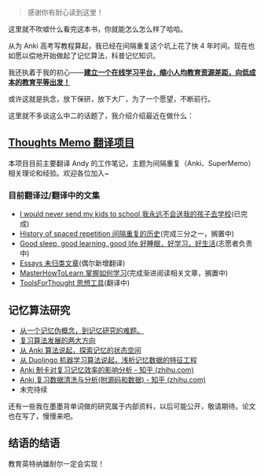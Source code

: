 > 感谢你有耐心读到这里！

这里就不吹嘘什么看完这本书，你就能怎么怎么样了哈哈。

从为 Anki 高考写教程算起，我已经在间隔重复这个坑上花了快 4 年时间。现在也如愿以偿地开始做起了记忆算法，科普记忆知识。

我还执着于我的初心——[**建立一个在线学习平台，缩小人均教育资源差距，向低成本的教育平等出发！**](https://zhuanlan.zhihu.com/p/46158369)

或许这就是执念，放下保研，放下大厂，为了一个愿望，不断前行。

这里就不多谈这么中二的话题了，我介绍介绍最近在做什么：

## [Thoughts Memo 翻译项目](https://paratranz.cn/projects/3131)

本项目目前主要翻译 Andy 的工作笔记，主题为间隔重复（Anki、SuperMemo）相关理论和经验。欢迎各位加入~

### 目前翻译过/翻译中的文集

* [I would never send my kids to school 我永远不会送我的孩子去学校](https://www.kancloud.cn/ankigaokao/supermemo-guru-cn/1895196)(已完成)
* [History of spaced repetition 间隔重复的历史](https://www.kancloud.cn/ankigaokao/supermemo-guru-cn/1895505)(完成三分之一，搁置中)
* [Good sleep, good learning, good life 好睡眠，好学习，好生活](https://github.com/L-M-Sherlock/supermemo.guru-cn/tree/master/Good%20sleep%2C%20good%20learning%2C%20good%20life)(志愿者负责中)
* [Essays 未归类文章](https://github.com/L-M-Sherlock/supermemo.guru-cn/tree/master/Essays)(偶尔新增翻译)
* [MasterHowToLearn 掌握如何学习](https://github.com/L-M-Sherlock/supermemo.guru-cn/tree/master/MasterHowToLearn)(完成渐进阅读相关文章，搁置中)
* [ToolsForThought 思想工具](https://github.com/L-M-Sherlock/supermemo.guru-cn/tree/master/ToolsForThought)(翻译中)

## 记忆算法研究

* [从一个记忆伪概念，到记忆研究的难题。](https://zhuanlan.zhihu.com/p/343115387)
* [复习算法发展的两大方向](https://zhuanlan.zhihu.com/p/343419228)
* [从 Anki 算法说起，探索记忆的状态空间](https://zhuanlan.zhihu.com/p/344716900)
* [从 Duolingo 机器学习算法说起，浅析记忆数据的特征工程](https://zhuanlan.zhihu.com/p/345172257)
* [Anki 制卡对复习记忆效率的影响分析 - 知乎 (zhihu.com)](https://zhuanlan.zhihu.com/p/346463057)
* [Anki 复习数据清洗与分析(附源码和数据) - 知乎 (zhihu.com)](https://zhuanlan.zhihu.com/p/337200754)
* 未完待续

还有一些我在墨墨背单词做的研究属于内部资料，以后可能公开，敬请期待。论文也在写了，慢慢来吧。

## 结语的结语

教育英特纳雄耐尔一定会实现！